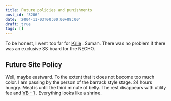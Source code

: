 ```yaml
---
title: Future policies and punishments
post_id: '3206'
date: '2004-11-03T00:00:00+09:00'
draft: true
tags: []
---
```


To be honest, I went too far for [Kriie](http://www5d.biglobe.ne.jp/~coolier2/) . Suman. There was no problem if there was an exclusive SS board for the NECHO.

## Future Site Policy

Well, maybe eastward. To the extent that it does not become too much color. I am passing by the person of the barrack style stage. 24 hours hungry. Meal is until the third minute of belly. The rest disappears with utility fee and [YB - 1](/tag/yb-1) . Everything looks like a shrine.
